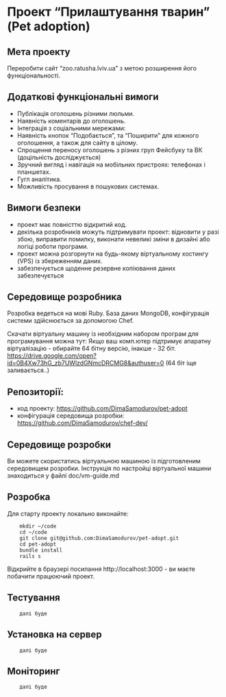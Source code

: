 # Проект “Прилаштування тварин”  (Pet adoption)

## Мета проекту

Переробити сайт “zoo.ratusha.lviv.ua” з метою розширення його функціональності.

## Додаткові функціональні вимоги

- Публікація оголошень різними люльми.
- Наявність коментарів до оголошень.
- Інтеграція з соціальними мережами:
- Наявність кнопок “Подобається”, та “Поширити” для кожного оголошення, а також для сайту в цілому.
- Спрощення переносу оголошень з різних груп Фейсбуку та ВК (доцільність досліджується)
- Зручний вигляд і навігація на мобільних пристроях: телефонах і планшетах.
- Гугл аналітика.
- Можливість просування в пошукових системах.

## Вимоги безпеки

- проект має повністтю відкритий код.
- декілька розробників можуть підтримувати проект: відновити у разі збою, виправити помилку, виконати невеликі зміни в дизайні або логіці роботи програми.
- проект можна розгорнути на будь-якому віртуальному хостингу (VPS) із збереженням даних.
- забезпечується щоденне резервне копіювання даних
  забезпечується

## Середовище розробника

Розробка ведеться на мові Ruby. База даних MongoDB, конфігурація системи здійснюється за допомогою Chef.

Скачати віртуальну машину із необхідним набором програм для програмування можна тут:
Якщо ваш комп.ютер підтримує апаратну віртуалізацію - обирайте 64 бітну версію, інакше - 32 біт.
https://drive.google.com/open?id=0B4Xw73hG_zb7UWlzdGNmcDRCMG8&authuser=0
(64 біт іще заливається..)

## Репозиторії:

- код проекту: https://github.com/DimaSamodurov/pet-adopt
- конфігурація середовища розробки: https://github.com/DimaSamodurov/chef-dev/

## Cередовище розробки

Ви можете скористатись віртуальною машиною із підготовленим середовищем розробки.
Iнструкція по настройці віртуальної машини знаходиться у файлі doc/vm-guide.md

## Розробка

Для старту проекту локально виконайте:

        mkdir ~/code
        cd ~/code
        git clone git@github.com:DimaSamodurov/pet-adopt.git
        cd pet-adopt
        bundle install
        rails s

Відкрийте в браузері посилання http://localhost:3000 - ви маєте побачити працюючий проект.

## Тестування

        далі буде

## Установка на сервер

        далі буде

## Моніторинг

        далі буде
